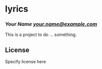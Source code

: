 # lyrics
### _Your Name <your.name@example.com>_

This is a project to do ... something.

## License

Specify license here

